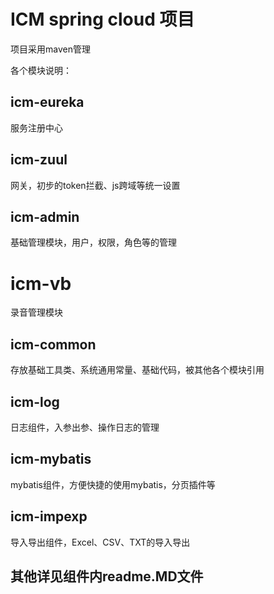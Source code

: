 # ICM spring cloud 项目
项目采用maven管理

各个模块说明：
## icm-eureka 
服务注册中心

## icm-zuul
网关，初步的token拦截、js跨域等统一设置

## icm-admin
基础管理模块，用户，权限，角色等的管理

# icm-vb 
录音管理模块

## icm-common
存放基础工具类、系统通用常量、基础代码，被其他各个模块引用

## icm-log
日志组件，入参出参、操作日志的管理

## icm-mybatis
mybatis组件，方便快捷的使用mybatis，分页插件等

## icm-impexp
导入导出组件，Excel、CSV、TXT的导入导出

## 其他详见组件内readme.MD文件 
